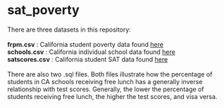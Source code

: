 # sat_poverty

There are three datasets in this repository:\
\
  <strong>frpm.csv</strong> : California student poverty data found [here](https://www.cde.ca.gov/ds/sd/sd/filessp.asp) \
  <strong>schools.csv</strong> : California individual school data found [here](https://www.cde.ca.gov/ds/sd/sd/filessp.asp)\
  <strong>satscores.csv</strong> : California student SAT data found [here](https://www.cde.ca.gov/ds/sp/ai/)\
\
There are also two .sql files. Both files illustrate how the percentage of students in CA schools receiving free lunch has a generally inverse relationship with test scores. Generally, the lower the percentage of students receiving free lunch, the higher the test scores, and visa versa.
